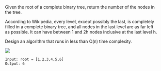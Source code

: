Given the root of a complete binary tree, return the number of the nodes in the tree.

According to Wikipedia, every level, except possibly the last, is completely filled in a complete binary tree, and all nodes in the last level are as far left as possible. It can have between 1 and 2h nodes inclusive at the last level h.

Design an algorithm that runs in less than O(n) time complexity.

![](https://assets.leetcode.com/uploads/2021/01/14/complete.jpg)
```
Input: root = [1,2,3,4,5,6]
Output: 6
```